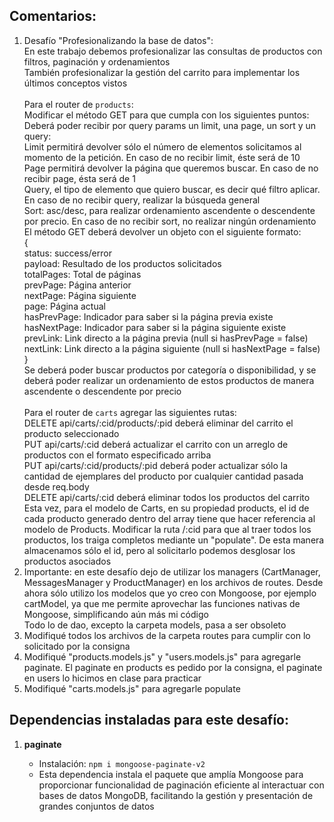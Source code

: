 ## Comentarios:

1. Desafío "Profesionalizando la base de datos": <br>
   En este trabajo debemos profesionalizar las consultas de productos con filtros, paginación y ordenamientos <br>
   También profesionalizar la gestión del carrito para implementar los últimos conceptos vistos <br><br>
   Para el router de `products`: <br>
   Modificar el método GET para que cumpla con los siguientes puntos: <br>
   Deberá poder recibir por query params un limit, una page, un sort y un query: <br>
   Limit permitirá devolver sólo el número de elementos solicitamos al momento de la petición. En caso de no recibir limit, éste será de 10 <br>
   Page permitirá devolver la página que queremos buscar. En caso de no recibir page, ésta será de 1 <br>
   Query, el tipo de elemento que quiero buscar, es decir qué filtro aplicar. En caso de no recibir query, realizar la búsqueda general <br>
   Sort: asc/desc, para realizar ordenamiento ascendente o descendente por precio. En caso de no recibir sort, no realizar ningún ordenamiento <br>
   El método GET deberá devolver un objeto con el siguiente formato: <br>
   { <br>
      status: success/error <br>
      payload: Resultado de los productos solicitados <br>
      totalPages: Total de páginas <br>
      prevPage: Página anterior <br>
      nextPage: Página siguiente <br>
      page: Página actual <br>
      hasPrevPage: Indicador para saber si la página previa existe <br>
      hasNextPage: Indicador para saber si la página siguiente existe <br>
      prevLink: Link directo a la página previa (null si hasPrevPage = false) <br>
      nextLink: Link directo a la página siguiente (null si hasNextPage = false) <br>
   } <br>
   Se deberá poder buscar productos por categoría o disponibilidad, y se deberá poder realizar un ordenamiento de estos productos de manera ascendente o descendente por precio <br><br>
   Para el router de `carts` agregar las siguientes rutas: <br>
   DELETE api/carts/:cid/products/:pid deberá eliminar del carrito el producto seleccionado <br>
   PUT api/carts/:cid deberá actualizar el carrito con un arreglo de productos con el formato especificado arriba <br>
   PUT api/carts/:cid/products/:pid deberá poder actualizar sólo la cantidad de ejemplares del producto por cualquier cantidad pasada desde req.body <br>
   DELETE api/carts/:cid deberá eliminar todos los productos del carrito <br>
   Esta vez, para el modelo de Carts, en su propiedad products, el id de cada producto generado dentro del array tiene que hacer referencia al modelo de Products. Modificar la ruta /:cid para que al traer todos los productos, los traiga completos mediante un "populate". De esta manera almacenamos sólo el id, pero al solicitarlo podemos desglosar los productos asociados <br>
2. Importante: en este desafío dejo de utilizar los managers (CartManager, MessagesManager y ProductManager) en los archivos de routes. Desde ahora sólo utilizo los modelos que yo creo con Mongoose, por ejemplo cartModel, ya que me permite aprovechar las funciones nativas de Mongoose, simplificando aún más mi código <br>
   Todo lo de dao, excepto la carpeta models, pasa a ser obsoleto
3. Modifiqué todos los archivos de la carpeta routes para cumplir con lo solicitado por la consigna
4. Modifiqué "products.models.js" y "users.models.js" para agregarle paginate. El paginate en products es pedido por la consigna, el paginate en users lo hicimos en clase para practicar
5. Modifiqué "carts.models.js" para agregarle populate


## Dependencias instaladas para este desafío:

1. **paginate**

   - Instalación: `npm i mongoose-paginate-v2`
   - Esta dependencia instala el paquete que amplía Mongoose para proporcionar funcionalidad de paginación eficiente al interactuar con bases de datos MongoDB, facilitando la gestión y presentación de grandes conjuntos de datos